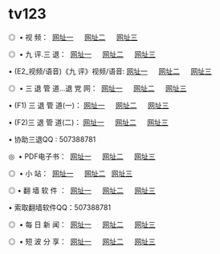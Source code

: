 # tv123
<p>◎   • 视 频： 
<a href="http://2016a1.suplacard.com/tv/" target="_blank">网址一</a> 　 
<a href="http://2016b2.suplacard.com/tv/" target="_blank">网址二</a> 　 
<a href="http://2016c2.suplacard.com/" target="_blank">网址三</a></p>
<p>◎   • 九 评.三 退：  
<a href="http://2016a1.suplacard.com/t/" target="_blank">网址一</a> 　 
<a href="http://2016b2.suplacard.com/v/" target="_blank">网址二</a> 　 
<a href="http://2016c2.suplacard.com/tt/" target="_blank">网址三</a> 　</p>
<p>  • (E2_视频/语音)《九 评》视频/语音: 
<a href="http://2016a1.suplacard.com/v/" target="_blank">网址一</a> 　 
<a href="http://2016b2.suplacard.com/v/" target="_blank">网址二</a> 　 
<a href="http://2016c2.suplacard.com/v/" target="_blank">网址三</a></p>
<p>◎   • 三 退 管 道...退 党 网：  
<a href="http://2016a1.suplacard.com/go/8/" target="_blank">网址一</a> 　 
<a href="http://2016b2.suplacard.com/go/8/" target="_blank">网址二</a> 　 
<a href="http://2016c2.suplacard.com/go/8/" target="_blank">网址三</a></p>
<p>  • (F1) 三 退 管 道(一)： 
<a href="http://2016a1.suplacard.com/d/" target="_blank">网址一</a> 　 
<a href="http://2016b2.suplacard.com/d/" target="_blank">网址二</a> 　 
<a href="http://2016c2.suplacard.com/d/" target="_blank">网址三</a></p>
<p>  • (F2)三 退 管 道(二)： 
<a href="http://2016a1.suplacard.com/dd/" target="_blank">网址一</a> 　 
<a href="http://2016b2.suplacard.com/dd/" target="_blank">网址二</a> 　 
<a href="http://2016c2.suplacard.com/dd/" target="_blank">网址三</a></p>
<p>  • 协助三退QQ : 507388781</p>
<p>◎   • PDF电子书：  
<a href="http://2016a1.suplacard.com/p/" target="_blank">网址一</a> 　 
<a href="http://2016b2.suplacard.com/p/" target="_blank">网址二</a> 　 
<a href="http://2016c2.suplacard.com/p/" target="_blank">网址三</a></p>
<p>◎ </span>  •  小 站：  
<a href="http://2016a1.suplacard.com/" target="_blank">网址一</a> 　 
<a href="http://2016b2.suplacard.com/" target="_blank">网址二</a>   
<a href="http://2016c2.suplacard.com/" target="_blank">网址三</a></p>
<p>◎  • 翻 墙 软 件 ：  
<a href="http://2016a1.suplacard.com/f/" target="_blank">网址一</a> 　 
<a href="http://2016b2.suplacard.com/ff/" target="_blank">网址二</a> 　 
<a href="http://2016c2.suplacard.com/f/" target="_blank">网址三</a></p>
<p>  • 索取翻墙软件QQ：507388781</p>
<p>◎ </span>  • 每 日 新 闻：  
<a href="http://2016a1.suplacard.com/day/" target="_blank">网址一</a> 　 
<a href="http://2016b2.suplacard.com/day/" target="_blank">网址二</a> 　 
<a href="http://2016c2.suplacard.com/day/" target="_blank">网址三</a></p>
<p>◎ </span>  • 短 波 分 享：  
<a href="http://2016a1.suplacard.com/h/" target="_blank">网址一</a> 　 
<a href="http://2016b2.suplacard.com/h/" target="_blank">网址二</a> 　 
<a href="http://2016c2.suplacard.com/h/" target="_blank">网址三</a></p>
